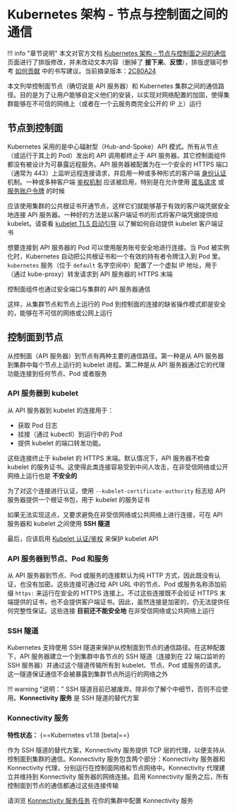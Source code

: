 # Kubernetes 架构 - 节点与控制面之间的通信

!!! info "章节说明"
    本文对官方文档 [Kubernetes 架构 - 节点与控制面之间的通信](https://kubernetes.io/zh-cn/docs/concepts/architecture/control-plane-node-communication/) 页面进行了排版修改，并未改动文本内容（删掉了 **接下来**、**反馈**），排版逻辑可参考 [如何贡献](https://github.com/ProjectTAM/100H-K8s/blob/master/CONTRIBUTING.md) 中的书写建议。当前摘录版本：[2C80A24](https://github.com/kubernetes/website/commit/2c80a24f237fe09d05772c704b425499bd8b206a)

本文列举控制面节点（确切说是 API 服务器）和 Kubernetes 集群之间的通信路径。目的是为了让用户能够自定义他们的安装，以实现对网络配置的加固，使得集群能够在不可信的网络上（或者在一个云服务商完全公开的 IP 上）运行

## 节点到控制面

Kubernetes 采用的是中心辐射型（Hub-and-Spoke）API 模式。所有从节点（或运行于其上的 Pod）发出的 API 调用都终止于 API 服务器。其它控制面组件都没有被设计为可暴露远程服务。API 服务器被配置为在一个安全的 HTTPS 端口（通常为 443）上监听远程连接请求，并启用一种或多种形式的客户端 [身份认证](https://kubernetes.io/zh-cn/docs/reference/access-authn-authz/authentication/) 机制。一种或多种客户端 [鉴权机制](https://kubernetes.io/zh-cn/docs/reference/access-authn-authz/authorization/) 应该被启用，特别是在允许使用 [匿名请求](https://kubernetes.io/zh-cn/docs/reference/access-authn-authz/authentication/#anonymous-requests) 或 [服务账户令牌](https://kubernetes.io/zh-cn/docs/reference/access-authn-authz/authentication/#service-account-tokens) 的时候

应该使用集群的公共根证书开通节点，这样它们就能够基于有效的客户端凭据安全地连接 API 服务器。一种好的方法是以客户端证书的形式将客户端凭据提供给 kubelet。请查看 [kubelet TLS 启动引导](https://kubernetes.io/zh-cn/docs/reference/access-authn-authz/kubelet-tls-bootstrapping/) 以了解如何自动提供 kubelet 客户端证书

想要连接到 API 服务器的 Pod 可以使用服务账号安全地进行连接。当 Pod 被实例化时，Kubernetes 自动把公共根证书和一个有效的持有者令牌注入到 Pod 里。`kubernetes` 服务（位于 `default` 名字空间中）配置了一个虚拟 IP 地址，用于（通过 kube-proxy）转发请求到 API 服务器的 HTTPS 末端

控制面组件也通过安全端口与集群的 API 服务器通信

这样，从集群节点和节点上运行的 Pod 到控制面的连接的缺省操作模式即是安全的，能够在不可信的网络或公网上运行

## 控制面到节点

从控制面（API 服务器）到节点有两种主要的通信路径。第一种是从 API 服务器到集群中每个节点上运行的 kubelet 进程。第二种是从 API 服务器通过它的代理功能连接到任何节点、Pod 或者服务

### API 服务器到 kubelet

从 API 服务器到 kubelet 的连接用于：

* 获取 Pod 日志
* 挂接（通过 kubectl）到运行中的 Pod
* 提供 kubelet 的端口转发功能。

这些连接终止于 kubelet 的 HTTPS 末端。默认情况下，API 服务器不检查 kubelet 的服务证书。这使得此类连接容易受到中间人攻击，在非受信网络或公开网络上运行也是 **不安全的**

为了对这个连接进行认证，使用 `--kubelet-certificate-authority` 标志给 API 服务器提供一个根证书包，用于 kubelet 的服务证书

如果无法实现这点，又要求避免在非受信网络或公共网络上进行连接，可在 API 服务器和 kubelet 之间使用 **SSH 隧道**

最后，应该启用 [Kubelet 认证/鉴权](https://kubernetes.io/zh-cn/docs/reference/access-authn-authz/kubelet-authn-authz/) 来保护 kubelet API

### API 服务器到节点、Pod 和服务

从 API 服务器到节点、Pod 或服务的连接默认为纯 HTTP 方式，因此既没有认证，也没有加密。这些连接可通过给 API URL 中的节点、Pod 或服务名称添加前缀 `https:` 来运行在安全的 HTTPS 连接上。不过这些连接既不会验证 HTTPS 末端提供的证书，也不会提供客户端证书。因此，虽然连接是加密的，仍无法提供任何完整性保证。这些连接 **目前还不能安全地** 在非受信网络或公共网络上运行

### SSH 隧道

Kubernetes 支持使用 SSH 隧道来保护从控制面到节点的通信路径。在这种配置下，API 服务器建立一个到集群中各节点的 SSH 隧道（连接到在 22 端口监听的 SSH 服务器）并通过这个隧道传输所有到 kubelet、节点、Pod 或服务的请求。这一隧道保证通信不会被暴露到集群节点所运行的网络之外

!!! warning "说明："
        SSH 隧道目前已被废弃。除非你了解个中细节，否则不应使用。**Konnectivity 服务** 是 SSH 隧道的替代方案

### Konnectivity 服务

**特性状态：** {==Kubernetes v1.18 [beta]==}

作为 SSH 隧道的替代方案，Konnectivity 服务提供 TCP 层的代理，以便支持从控制面到集群的通信。Konnectivity 服务包含两个部分：Konnectivity 服务器和 Konnectivity 代理，分别运行在控制面网络和节点网络中。Konnectivity 代理建立并维持到 Konnectivity 服务器的网络连接。启用 Konnectivity 服务之后，所有控制面到节点的通信都通过这些连接传输

请浏览 [Konnectivity 服务任务](https://kubernetes.io/zh-cn/docs/tasks/extend-kubernetes/setup-konnectivity/) 在你的集群中配置 Konnectivity 服务
